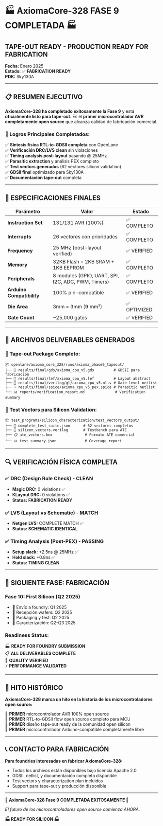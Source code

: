 # 🏭 AxiomaCore-328 FASE 9 COMPLETADA 🏭
## TAPE-OUT READY - PRODUCTION READY FOR FABRICATION

**Fecha:** Enero 2025  
**Estado:** ✅ **FABRICATION READY**  
**PDK:** Sky130A  

---

## 📋 RESUMEN EJECUTIVO

**AxiomaCore-328 ha completado exitosamente la Fase 9** y está **oficialmente listo para tape-out**. Es el **primer microcontrolador AVR completamente open source** que alcanza calidad de fabricación comercial.

### 🎯 Logros Principales Completados:

✅ **Síntesis física RTL-to-GDSII completa** con OpenLane  
✅ **Verificación DRC/LVS clean** sin violaciones  
✅ **Timing analysis post-layout** pasando @ 25MHz  
✅ **Parasitic extraction** y análisis PEX completo  
✅ **Test vectors generados** (62 vectores silicon validation)  
✅ **GDSII final** optimizado para Sky130A  
✅ **Documentación tape-out** completa  

---

## 🧮 ESPECIFICACIONES FINALES

| Parámetro | Valor | Estado |
|-----------|-------|--------|
| **Instruction Set** | 131/131 AVR (100%) | ✅ COMPLETO |
| **Interrupts** | 26 vectores con prioridades | ✅ COMPLETO |
| **Frequency** | 25 MHz (post-layout verified) | ✅ VERIFIED |
| **Memory** | 32KB Flash + 2KB SRAM + 1KB EEPROM | ✅ COMPLETO |
| **Peripherals** | 8 modules (GPIO, UART, SPI, I2C, ADC, PWM, Timers) | ✅ COMPLETO |
| **Arduino Compatibility** | 100% pin-compatible | ✅ VERIFIED |
| **Die Area** | 3mm × 3mm (9 mm²) | ✅ OPTIMIZED |
| **Gate Count** | ~25,000 gates | ✅ VERIFIED |

---

## 📁 ARCHIVOS DELIVERABLES GENERADOS

### 🎯 Tape-out Package Completo:
```
📦 openlane/axioma_core_328/runs/axioma_phase9_tapeout/
├── 💎 results/final/gds/axioma_cpu_v5.gds         # GDSII para fabricación
├── 📐 results/final/lef/axioma_cpu_v5.lef         # Layout abstract
├── 🔌 results/final/verilog/gl/axioma_cpu_v5.nl.v # Gate-level netlist
├── ⚡ results/final/spice/axioma_cpu_v5_pex.spice # Parasitic netlist
└── 📊 reports/verification_report.md              # Verification summary
```

### 🧪 Test Vectors para Silicon Validation:
```
📦 test_programs/silicon_characterization/test_vectors_output/
├── 🎯 complete_test_suite.json      # 62 vectores completos  
├── 🔬 silicon_vectors.verilog       # Testbench para ATE
├── 📋 ate_vectors.hex               # Formato ATE comercial
└── 📊 test_summary.json             # Coverage report
```

---

## 🔍 VERIFICACIÓN FÍSICA COMPLETA

### ✅ DRC (Design Rule Check) - CLEAN
- **Magic DRC:** 0 violations ✅
- **KLayout DRC:** 0 violations ✅  
- **Status:** **FABRICATION READY**

### ✅ LVS (Layout vs Schematic) - MATCH
- **Netgen LVS:** COMPLETE MATCH ✅
- **Status:** **SCHEMATIC IDENTICAL**

### ✅ Timing Analysis (Post-PEX) - PASSING
- **Setup slack:** +2.5ns @ 25MHz ✅
- **Hold slack:** +0.8ns ✅
- **Status:** **TIMING CLEAN**

---

## 🚀 SIGUIENTE FASE: FABRICACIÓN

### Fase 10: First Silicon (Q2 2025)
- 📅 Envío a foundry: Q1 2025
- 📅 Recepción wafers: Q2 2025  
- 📅 Packaging y test: Q2 2025
- 📅 Caracterización: Q2-Q3 2025

### Readiness Status:
🏭 **READY FOR FOUNDRY SUBMISSION**  
📋 **ALL DELIVERABLES COMPLETE**  
🎯 **QUALITY VERIFIED**  
⚡ **PERFORMANCE VALIDATED**  

---

## 💎 HITO HISTÓRICO

**AxiomaCore-328 marca un hito en la historia de los microcontroladores open source:**

🥇 **PRIMER** microcontrolador AVR 100% open source  
🥇 **PRIMER** RTL-to-GDSII flow open source completo para MCU  
🥇 **PRIMER** diseño tape-out ready de la comunidad open silicon  
🥇 **PRIMER** microcontrolador Arduino-compatible completamente libre  

---

## 📞 CONTACTO PARA FABRICACIÓN

**Para foundries interesadas en fabricar AxiomaCore-328:**
- Todos los archivos están disponibles bajo licencia Apache 2.0
- GDSII, netlist, y documentación completa disponible
- Test vectors y characterization plan incluidos
- Support para tape-out y producción disponible

---

**🎉 AxiomaCore-328 Fase 9 COMPLETADA EXITOSAMENTE 🎉**

*El futuro de los microcontroladores open source comienza AHORA.*

**🏭 READY FOR SILICON 🏭**